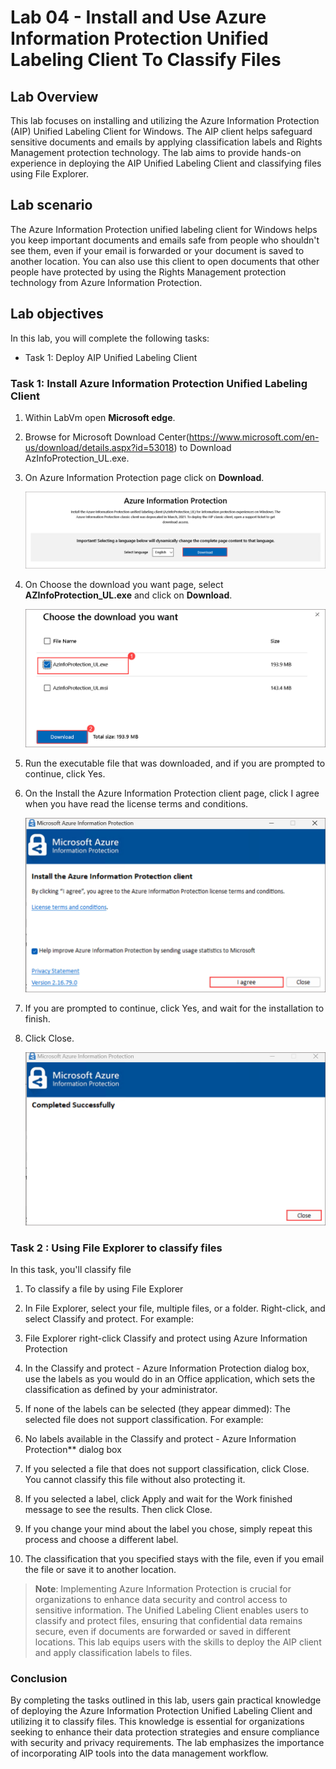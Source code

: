 # Lab 04 - Install and Use Azure Information Protection Unified Labeling Client To Classify Files

## Lab Overview

This lab focuses on installing and utilizing the Azure Information Protection (AIP) Unified Labeling Client for Windows. The AIP client helps safeguard sensitive documents and emails by applying classification labels and Rights Management protection technology. The lab aims to provide hands-on experience in deploying the AIP Unified Labeling Client and classifying files using File Explorer.

## Lab scenario
The Azure Information Protection unified labeling client for Windows helps you keep important documents and emails safe from people who shouldn't see them, even if your email is forwarded or your document is saved to another location. You can also use this client to open documents that other people have protected by using the Rights Management protection technology from Azure Information Protection.

## Lab objectives

In this lab, you will complete the following tasks:

+ Task 1: Deploy AIP Unified Labeling Client

### Task 1: Install Azure Information Protection Unified Labeling Client 

1. Within LabVm open **Microsoft edge**.

1. Browse for Microsoft Download Center(https://www.microsoft.com/en-us/download/details.aspx?id=53018) to Download AzInfoProtection_UL.exe.

1. On Azure Information Protection page click on **Download**.

   ![](../media/lab4-image1.png)

1. On Choose the download you want page, select **AZInfoProtection_UL.exe** and click on **Download**.

   ![](../media/lab4-image2.png)

3. Run the executable file that was downloaded, and if you are prompted to continue, click Yes.

4. On the Install the Azure Information Protection client page, click I agree when you have read the license terms and conditions.

   ![](../media/lab4-image3.png)

6. If you are prompted to continue, click Yes, and wait for the installation to finish.

7. Click Close.

   ![](../media/lab4-image4.png)

### Task 2 : Using File Explorer to classify files 

In this task, you'll classify file 

1. To classify a file by using File Explorer
1. In File Explorer, select your file, multiple files, or a folder. Right-click, and select Classify and protect. For example:

1. File Explorer right-click Classify and protect using Azure Information Protection

1. In the Classify and protect - Azure Information Protection dialog box, use the labels as you would do in an Office application, which sets the classification as defined by your administrator.

1. If none of the labels can be selected (they appear dimmed): The selected file does not support classification. For example:

1. No labels available in the Classify and protect - Azure Information Protection** dialog box

1. If you selected a file that does not support classification, click Close. You cannot classify this file without also protecting it.

1. If you selected a label, click Apply and wait for the Work finished message to see the results. Then click Close.

1. If you change your mind about the label you chose, simply repeat this process and choose a different label.

1. The classification that you specified stays with the file, even if you email the file or save it to another location.

>**Note**: Implementing Azure Information Protection is crucial for organizations to enhance data security and control access to sensitive information. The Unified Labeling Client enables users to classify and protect files, ensuring that confidential data remains secure, even if documents are forwarded or saved in different locations. This lab equips users with the skills to deploy the AIP client and apply classification labels to files.

### Conclusion

By completing the tasks outlined in this lab, users gain practical knowledge of deploying the Azure Information Protection Unified Labeling Client and utilizing it to classify files. This knowledge is essential for organizations seeking to enhance their data protection strategies and ensure compliance with security and privacy requirements. The lab emphasizes the importance of incorporating AIP tools into the data management workflow.
